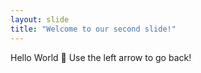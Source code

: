 ```yaml
---
layout: slide
title: "Welcome to our second slide!"
---
```

Hello World 🤭
Use the left arrow to go back!
